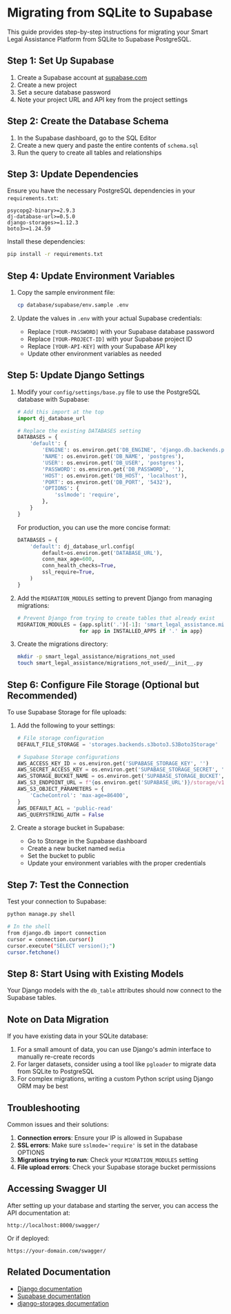 # Migrating from SQLite to Supabase

This guide provides step-by-step instructions for migrating your Smart Legal Assistance Platform from SQLite to Supabase PostgreSQL.

## Step 1: Set Up Supabase

1. Create a Supabase account at [supabase.com](https://supabase.com)
2. Create a new project
3. Set a secure database password
4. Note your project URL and API key from the project settings

## Step 2: Create the Database Schema

1. In the Supabase dashboard, go to the SQL Editor
2. Create a new query and paste the entire contents of `schema.sql`
3. Run the query to create all tables and relationships

## Step 3: Update Dependencies

Ensure you have the necessary PostgreSQL dependencies in your `requirements.txt`:

```
psycopg2-binary>=2.9.3
dj-database-url>=0.5.0
django-storages>=1.12.3
boto3>=1.24.59
```

Install these dependencies:

```bash
pip install -r requirements.txt
```

## Step 4: Update Environment Variables

1. Copy the sample environment file:
   ```bash
   cp database/supabase/env.sample .env
   ```

2. Update the values in `.env` with your actual Supabase credentials:
   - Replace `[YOUR-PASSWORD]` with your Supabase database password
   - Replace `[YOUR-PROJECT-ID]` with your Supabase project ID
   - Replace `[YOUR-API-KEY]` with your Supabase API key
   - Update other environment variables as needed

## Step 5: Update Django Settings

1. Modify your `config/settings/base.py` file to use the PostgreSQL database with Supabase:

   ```python
   # Add this import at the top
   import dj_database_url
   
   # Replace the existing DATABASES setting
   DATABASES = {
       'default': {
           'ENGINE': os.environ.get('DB_ENGINE', 'django.db.backends.postgresql'),
           'NAME': os.environ.get('DB_NAME', 'postgres'),
           'USER': os.environ.get('DB_USER', 'postgres'),
           'PASSWORD': os.environ.get('DB_PASSWORD', ''),
           'HOST': os.environ.get('DB_HOST', 'localhost'),
           'PORT': os.environ.get('DB_PORT', '5432'),
           'OPTIONS': {
               'sslmode': 'require',
           },
       }
   }
   ```

   For production, you can use the more concise format:

   ```python
   DATABASES = {
       'default': dj_database_url.config(
           default=os.environ.get('DATABASE_URL'),
           conn_max_age=600,
           conn_health_checks=True,
           ssl_require=True,
       )
   }
   ```

2. Add the `MIGRATION_MODULES` setting to prevent Django from managing migrations:

   ```python
   # Prevent Django from trying to create tables that already exist
   MIGRATION_MODULES = {app.split('.')[-1]: 'smart_legal_assistance.migrations_not_used' 
                       for app in INSTALLED_APPS if '.' in app}
   ```

3. Create the migrations directory:

   ```bash
   mkdir -p smart_legal_assistance/migrations_not_used
   touch smart_legal_assistance/migrations_not_used/__init__.py
   ```

## Step 6: Configure File Storage (Optional but Recommended)

To use Supabase Storage for file uploads:

1. Add the following to your settings:

   ```python
   # File storage configuration
   DEFAULT_FILE_STORAGE = 'storages.backends.s3boto3.S3Boto3Storage'
   
   # Supabase Storage configurations
   AWS_ACCESS_KEY_ID = os.environ.get('SUPABASE_STORAGE_KEY', '')
   AWS_SECRET_ACCESS_KEY = os.environ.get('SUPABASE_STORAGE_SECRET', '')
   AWS_STORAGE_BUCKET_NAME = os.environ.get('SUPABASE_STORAGE_BUCKET', '')
   AWS_S3_ENDPOINT_URL = f"{os.environ.get('SUPABASE_URL')}/storage/v1"
   AWS_S3_OBJECT_PARAMETERS = {
       'CacheControl': 'max-age=86400',
   }
   AWS_DEFAULT_ACL = 'public-read'
   AWS_QUERYSTRING_AUTH = False
   ```

2. Create a storage bucket in Supabase:
   - Go to Storage in the Supabase dashboard
   - Create a new bucket named `media`
   - Set the bucket to public
   - Update your environment variables with the proper credentials

## Step 7: Test the Connection

Test your connection to Supabase:

```bash
python manage.py shell

# In the shell
from django.db import connection
cursor = connection.cursor()
cursor.execute("SELECT version();")
cursor.fetchone()
```

## Step 8: Start Using with Existing Models

Your Django models with the `db_table` attributes should now connect to the Supabase tables.

## Note on Data Migration

If you have existing data in your SQLite database:

1. For a small amount of data, you can use Django's admin interface to manually re-create records
2. For larger datasets, consider using a tool like `pgloader` to migrate data from SQLite to PostgreSQL
3. For complex migrations, writing a custom Python script using Django ORM may be best

## Troubleshooting

Common issues and their solutions:

1. **Connection errors**: Ensure your IP is allowed in Supabase
2. **SSL errors**: Make sure `sslmode='require'` is set in the database OPTIONS
3. **Migrations trying to run**: Check your `MIGRATION_MODULES` setting
4. **File upload errors**: Check your Supabase storage bucket permissions

## Accessing Swagger UI

After setting up your database and starting the server, you can access the API documentation at:

```
http://localhost:8000/swagger/
```

Or if deployed:

```
https://your-domain.com/swagger/
```

## Related Documentation

- [Django documentation](https://docs.djangoproject.com/en/4.2/ref/databases/#postgresql-notes)
- [Supabase documentation](https://supabase.com/docs)
- [django-storages documentation](https://django-storages.readthedocs.io/en/latest/backends/amazon-S3.html) 